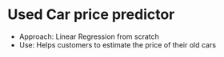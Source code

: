 # Used Car price predictor

- Approach: Linear Regression from scratch
- Use: Helps customers to estimate the price of their old cars

